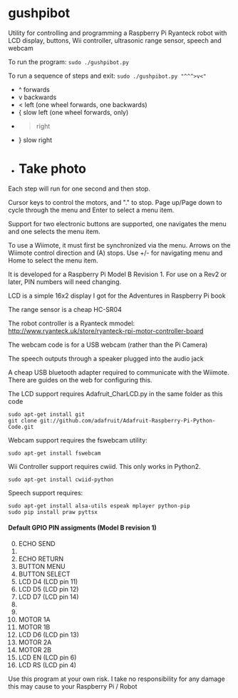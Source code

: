 # gushpibot
Utility for controlling and programming a Raspberry Pi Ryanteck robot with LCD display, buttons, Wii controller, ultrasonic range sensor, speech and webcam

To run the program: `sudo ./gushpibot.py`

To run a sequence of steps and exit: `sudo ./gushpibot.py "^^^>v<"`
* ^ forwards
* v backwards
* < left (one wheel forwards, one backwards)
* { slow left (one wheel forwards, only)
* > right
* } slow right
* # Take photo

Each step will run for one second and then stop.

Cursor keys to control the motors, and "." to stop.
Page up/Page down to cycle through the menu and Enter to select a menu item.

Support for two electronic buttons are supported, one navigates the menu and one selects the menu item.

To use a Wiimote, it must first be synchronized via the menu. 
Arrows on the Wiimote control direction and (A) stops. Use +/- for navigating menu and Home to select the menu item.

It is developed for a Raspberry Pi Model B Revision 1. For use on a Rev2 or later, PIN numbers will need changing.

LCD is a simple 16x2 display I got for the Adventures in Raspberry Pi book

The range sensor is a cheap HC-SR04

The robot controller is a Ryanteck mmodel: http://www.ryanteck.uk/store/ryanteck-rpi-motor-controller-board

The webcam code is for a USB webcam (rather than the Pi Camera)

The speech outputs through a speaker plugged into the audio jack

A cheap USB bluetooth adapter required to communicate with the Wiimote. There are guides on the web for configuring this.

The LCD support requires Adafruit_CharLCD.py in the same folder as this code
```
sudo apt-get install git
git clone git://github.com/adafruit/Adafruit-Raspberry-Pi-Python-Code.git
```
Webcam support requires the fswebcam utility: 
```
sudo apt-get install fswebcam
```
Wii Controller support requires cwiid. This only works in Python2.
```
sudo apt-get install cwiid-python
```

Speech support requires:
```
sudo apt-get install alsa-utils espeak mplayer python-pip
sudo pip install praw pyttsx
```

#### Default GPIO PIN assigments (Model B revision 1)
0. ECHO SEND
1.
4. ECHO RETURN
7. BUTTON MENU
8. BUTTON SELECT
9. LCD D4 (LCD pin 11)
10. LCD D5 (LCD pin 12)
11. LCD D7 (LCD pin 14)
14.
15.
17. MOTOR 1A
18. MOTOR 1B
21. LCD D6 (LCD pin 13)
22. MOTOR 2A
23. MOTOR 2B
24. LCD EN (LCD pin 6)
25. LCD RS (LCD pin 4)

Use this program at your own risk. I take no responsibility for any damage this may cause to your Raspberry Pi / Robot
